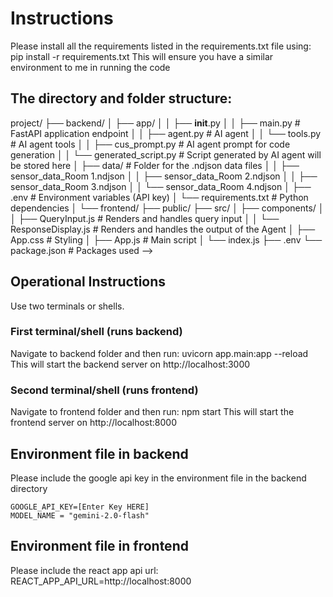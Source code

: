 # Instructions
Please install all the requirements listed in the requirements.txt file using:
    pip install -r requirements.txt
This will ensure you have a similar environment to me in running the code

## The directory and folder structure:
 
project/
├── backend/
│   ├── app/
│   │   ├── __init__.py
│   │   ├── main.py             # FastAPI application endpoint
│   │   ├── agent.py            # AI agent
│   │   └── tools.py            # AI agent tools
│   │   ├── cus_prompt.py       # AI agent prompt for code generation
│   │   └── generated_script.py # Script generated by AI agent will be stored here
│   ├── data/                 # Folder for the .ndjson data files
│   │   ├── sensor_data_Room 1.ndjson
│   │   ├── sensor_data_Room 2.ndjson
│   │   ├── sensor_data_Room 3.ndjson
│   │   └── sensor_data_Room 4.ndjson
│   ├── .env                  # Environment variables (API key)
│   └── requirements.txt      # Python dependencies
│
└── frontend/
    ├── public/
    ├── src/
    │   ├── components/
    │   │   ├── QueryInput.js       # Renders and handles query input
    │   │   └── ResponseDisplay.js  # Renders and handles the output of the Agent
    │   ├── App.css                 # Styling
    │   ├── App.js                  # Main script
    │   └── index.js
    ├── .env
    └── package.json                # Packages used -->


## Operational Instructions
Use two terminals or shells.

### First terminal/shell (runs backend)
Navigate to backend folder and then run:
    uvicorn app.main:app --reload
This will start the backend server on http://localhost:3000 

### Second terminal/shell (runs frontend)
Navigate to frontend folder and then run:
    npm start
This will start the frontend server on http://localhost:8000 

## Environment file in backend

Please include the google api key in the environment file in the backend directory

    GOOGLE_API_KEY=[Enter Key HERE]
    MODEL_NAME = "gemini-2.0-flash"


## Environment file in frontend

Please include the react app api url:
    REACT_APP_API_URL=http://localhost:8000